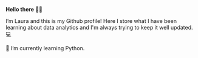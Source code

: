 **Hello there** 👋🍵

I’m Laura and this is my Github profile! Here I store what I have been learning about data analytics and I'm always trying to keep it well updated. 💻

🌱 I’m currently learning Python.


<!---
lauranonato/lauranonato is a ✨ special ✨ repository because its `README.md` (this file) appears on your GitHub profile.
You can click the Preview link to take a look at your changes.
--->
